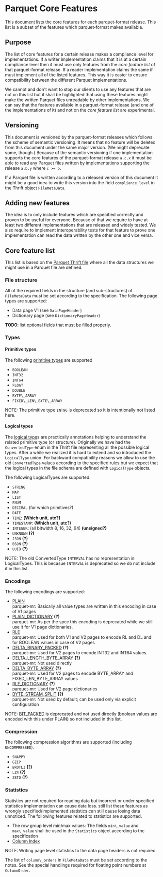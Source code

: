 <!--
  - Licensed to the Apache Software Foundation (ASF) under one
  - or more contributor license agreements.  See the NOTICE file
  - distributed with this work for additional information
  - regarding copyright ownership.  The ASF licenses this file
  - to you under the Apache License, Version 2.0 (the
  - "License"); you may not use this file except in compliance
  - with the License.  You may obtain a copy of the License at
  -
  -   http://www.apache.org/licenses/LICENSE-2.0
  -
  - Unless required by applicable law or agreed to in writing,
  - software distributed under the License is distributed on an
  - "AS IS" BASIS, WITHOUT WARRANTIES OR CONDITIONS OF ANY
  - KIND, either express or implied.  See the License for the
  - specific language governing permissions and limitations
  - under the License.
  -->

# Parquet Core Features

This document lists the core features for each parquet-format release. This
list is a subset of the features which parquet-format makes available.

## Purpose

The list of core features for a certain release makes a compliance level for
implementations. If a writer implementation claims that it is at a certain
compliance level then it must use only features from the *core feature list* of
that parquet-format release. If a reader implementation claims the same if must
implement all of the listed features. This way it is easier to ensure
compatibility between the different Parquet implementations.

We cannot and don't want to stop our clients to use any features that are not
on this list but it shall be highlighted that using these features might make
the written Parquet files unreadable by other implementations. We can say that
the features available in a parquet-format release (and one of the
implementations of it) and not on the *core feature list* are experimental.

## Versioning

This document is versioned by the parquet-format releases which follows the
scheme of semantic versioning. It means that no feature will be deleted from
this document under the same major version. (We might deprecate some, though.)
Because of the semantic versioning if one implementation supports the core
features of the parquet-format release `a.c.x` it must be able to read any
Parquet files written by implementations supporting the release `a.b.y` where
`c >= b`.

If a Parquet file is written according to a released version of this document
it might be a good idea to write this version into the field `compliance_level`
in the Thrift object `FileMetaData`.

## Adding new features

The idea is to only include features which are specified correctly and proven
to be useful for everyone. Because of that we require to have at least two
different implementations that are released and widely tested. We also require
to implement interoperability tests for that feature to prove one
implementation can read the data written by the other one and vice versa.

## Core feature list

This list is based on the [Parquet Thrift file](src/main/thrift/parquet.thrift)
where all the data structures we might use in a Parquet file are defined.

### File structure

All of the required fields in the structure (and sub-structures) of
`FileMetaData` must be set according to the specification.
The following page types are supported:
* Data page V1 (see `DataPageHeader`)
* Dictionary page (see `DictionaryPageHeader`)

**TODO**: list optional fields that must be filled properly.

### Types

#### Primitive types

The following [primitive types](README.md#types) are supported
* `BOOLEAN`
* `INT32`
* `INT64`
* `FLOAT`
* `DOUBLE`
* `BYTE\_ARRAY`
* `FIXED\_LEN\_BYTE\_ARRAY`

NOTE: The primitive type `INT96` is deprecated so it is intentionally not listed
here.

#### Logical types

The [logical type](LogicalTypes.md)s are practically annotations helping to
understand the related primitive type (or structure). Originally we have had
the `ConvertedType` enum in the Thrift file representing all the possible
logical types. After a while we realized it is hard to extend and so introduced
the `LogicalType` union. For backward compatibility reasons we allow to use the
old `ConvertedType` values according to the specified rules but we expect that
the logical types in the file schema are defined with `LogicalType` objects.

The following LogicalTypes are supported:
* `STRING`
* `MAP`
* `LIST`
* `ENUM`
* `DECIMAL` (for which primitives?)
* `DATE`
* `TIME`: **(Which unit, utc?)**
* `TIMESTAMP`: **(Which unit, utc?)**
* `INTEGER`: (all bitwidth 8, 16, 32, 64) **(unsigned?)**
* `UNKNOWN` **(?)**
* `JSON` **(?)**
* `BSON` **(?)**
* `UUID` **(?)**

NOTE: The old ConvertedType `INTERVAL` has no representation in LogicalTypes.
This is becasue `INTERVAL` is deprecated so we do not include it in this list.

### Encodings

The following encodings are supported:
* [PLAIN](Encodings.md#plain-plain--0)  
  parquet-mr: Basically all value types are written in this encoding in case of
  V1 pages
* [PLAIN\_DICTIONARY](Encodings.md#dictionary-encoding-plain_dictionary--2-and-rle_dictionary--8)
  **(?)**  
  parquet-mr: As per the spec this encoding is deprecated while we still use it
  for V1 page dictionaries.
* [RLE](Encodings.md#run-length-encoding--bit-packing-hybrid-rle--3)  
  parquet-mr: Used for both V1 and V2 pages to encode RL and DL and for BOOLEAN
  values in case of V2 pages
* [DELTA\_BINARY\_PACKED](Encodings.md#delta-encoding-delta_binary_packed--5)
  **(?)**  
  parquet-mr: Used for V2 pages to encode INT32 and INT64 values.
* [DELTA\_LENGTH\_BYTE\_ARRAY](Encodings.md#delta-length-byte-array-delta_length_byte_array--6)
  **(?)**  
  parquet-mr: Not used directly
* [DELTA\_BYTE\_ARRAY](Encodings.md#delta-strings-delta_byte_array--7)
  **(?)**  
  parquet-mr: Used for V2 pages to encode BYTE\_ARRAY and
  FIXED\_LEN\_BYTE\_ARRAY values
* [RLE\_DICTIONARY](Encodings.md#dictionary-encoding-plain_dictionary--2-and-rle_dictionary--8)
  **(?)**  
  parquet-mr: Used for V2 page dictionaries
* [BYTE\_STREAM\_SPLIT](Encodings.md#byte-stream-split-byte_stream_split--9)
  **(?)**  
  parquet-mr: Not used by default; can be used only via explicit configuration

NOTE: [BIT\_PACKED](Encodings.md#bit-packed-deprecated-bit_packed--4) is
deprecated and not used directly (boolean values are encoded with this under
PLAIN) so not included in this list.

### Compression

The following compression algorithms are supported (including `UNCOMPRESSED`).
* `SNAPPY`
* `GZIP`
* `BROTLI` **(?)**
* `LZ4` **(?)**
* `ZSTD` **(?)**

### Statistics

Statistics are not required for reading data but incorrect or under specified statistics implementation can cause data loss.
still list these features as wrongly specified/implemented statistics can still
cause losing data unnoticed.
The following features related to statistics are supported.
* The row group level min/max values: The fields `min\_value` and `max\_value`
  shall be used in the `Statistics` object according to the specification
* [Column Index](PageIndex.md)

NOTE: Writing page level statistics to the data page headers is not required.

The list of `column\_orders` in `FileMetaData` must be set according to the
notes. See the special handlings required for floating point numbers at
`ColumnOrder`.
